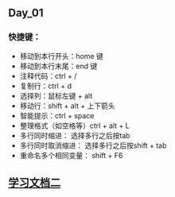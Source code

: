 ## Day_01
### 快捷键：
- 移动到本行开头：home 键
- 移动到本行末尾：end 键
- 注释代码：ctrl + /
- 复制行：ctrl + d
- 选择列：鼠标左键 + alt
- 移动行：shift + alt + 上下箭头
- 智能提示：ctrl + space
- 整理格式（如空格等）ctrl + alt + L
- 多行同时缩进： 选择多行之后按tab
- 多行同时取消缩进： 选择多行之后按shift + tab
- 重命名多个相同变量： shift + F6

## [学习文档二](https://cx.github.io)